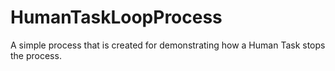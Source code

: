 HumanTaskLoopProcess
=======================

A simple process that is created for demonstrating how a Human Task stops the process.

